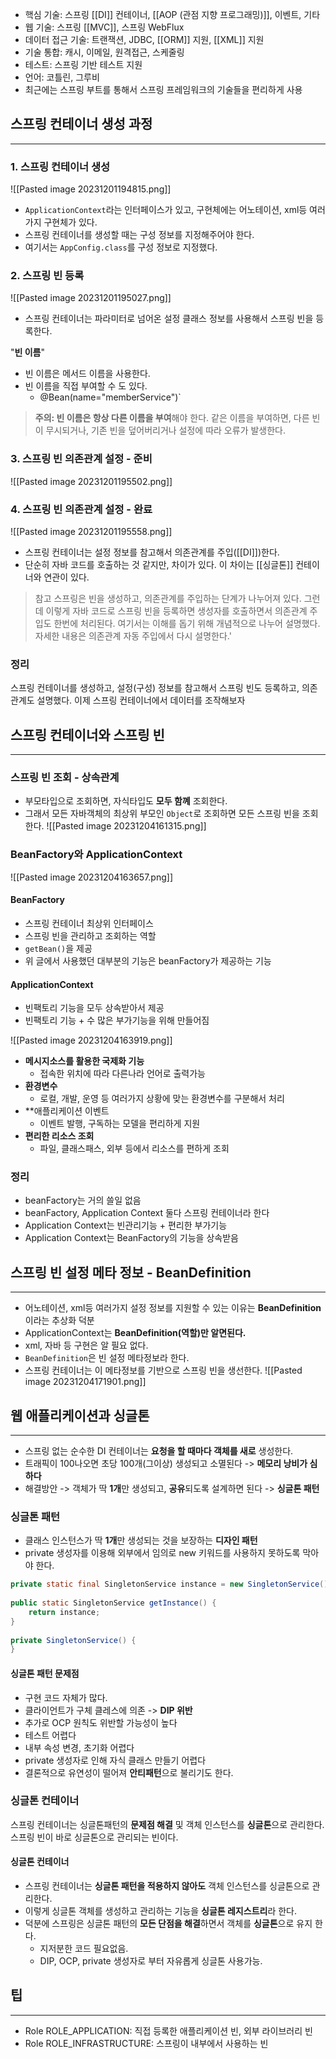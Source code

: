 - 핵심 기술: 스프링 [[DI]] 컨테이너, [[AOP (관점 지향 프로그래밍)]], 이벤트, 기타
- 웹 기술: 스프링 [[MVC]], 스프링 WebFlux
- 데이터 접근 기술: 트랜잭션, JDBC, [[ORM]] 지원, [[XML]] 지원
- 기술 통합: 캐시, 이메일, 원격접근, 스케줄링
- 테스트: 스프링 기반 테스트 지원
- 언어: 코틀린, 그루비
- 최근에는 스프링 부트를 통해서 스프링 프레임워크의 기술들을 편리하게 사용

## 스프링 컨테이너 생성 과정
---
### 1. 스프링 컨테이너 생성
![[Pasted image 20231201194815.png]]
- `ApplicationContext`라는 인터페이스가 있고, 구현체에는 어노테이션, xml등 여러가지 구현체가 있다.
- 스프링 컨테이너를 생성할 때는 구성 정보를 지정해주어야 한다.
- 여기서는 `AppConfig.class`를 구성 정보로 지정했다.

### 2. 스프링 빈 등록
![[Pasted image 20231201195027.png]]

- 스프링 컨테이너는 파라미터로 넘어온 설정 클래스 정보를 사용해서 스프링 빈을 등록한다.

"**빈 이름**"
- 빈 이름은 메서드 이름을 사용한다.
- 빈 이름을 직접 부여할 수 도 있다.
	- @Bean(name="memberService")`

> **주의: 빈 이름은 항상 다른 이름을 부여**해야 한다. 같은 이름을 부여하면, 다른 빈이 무시되거나, 기존 빈을 덮어버리거나 설정에 따라 오류가 발생한다.

### 3. 스프링 빈 의존관계 설정 - 준비
![[Pasted image 20231201195502.png]]

### 4. 스프링 빈 의존관계 설정 - 완료
![[Pasted image 20231201195558.png]]
- 스프링 컨테이너는 설정 정보를 참고해서 의존관계를 주입([[DI]])한다.
- 단순히 자바 코드를 호출하는 것 같지만, 차이가 있다. 이 차이는 [[싱글톤]] 컨테이너와 연관이 있다.

> 참고
> 스프링은 빈을 생성하고, 의존관계를 주입하는 단계가 나누어져 있다. 그런데 이렇게 자바 코드로 스프링 빈을 등록하면 생성자를 호출하면서 의존관계 주입도 한번에 처리된다. 여기서는 이해를 돕기 위해 개념적으로 나누어 설명했다. 자세한 내용은 의존관계 자동 주입에서 다시 설명한다.'

### 정리
스프링 컨테이너를 생성하고, 설정(구성) 정보를 참고해서 스프링 빈도 등록하고, 의존관계도 설명했다. 이제 스프링 컨테이너에서 데이터를 조작해보자


## 스프링 컨테이너와 스프링 빈
---
### 스프링 빈 조회 - 상속관계
- 부모타입으로 조회하면, 자식타입도 **모두 함꼐** 조회한다.
- 그래서 모든 자바객체의 최상위 부모인 `Object`로 조회하면 모든 스프링 빈을 조회한다.
![[Pasted image 20231204161315.png]]

### BeanFactory와 ApplicationContext

![[Pasted image 20231204163657.png]]
#### BeanFactory
- 스프링 컨테이너 최상위 인터페이스
- 스프링 빈을 관리하고 조회하는 역할
- `getBean()`을 제공
- 위 글에서 사용했던 대부분의 기능은 beanFactory가 제공하는 기능
#### ApplicationContext
- 빈팩토리 기능을 모두 상속받아서 제공
- 빈팩토리 기능 + 수 많은 부가기능을 위해 만들어짐

![[Pasted image 20231204163919.png]]
- **메시지소스를 활용한 국제화 기능**
	- 접속한 위치에 따라 다른나라 언어로 출력가능
- **환경변수**
	- 로컬, 개발, 운영 등 여러가지 상황에 맞는 환경변수를 구분해서 처리
- **애플리케이션 이벤트
	- 이벤트 발행, 구독하는 모델을 편리하게 지원
- **편리한 리소스 조회**
	- 파일, 클래스패스, 외부 등에서 리소스를 편하게 조회

### 정리
- beanFactory는 거의 쓸일 없음
- beanFactory, Application Context 둘다 스프링 컨테이너라 한다
- Application Context는 빈관리기능 + 편리한 부가기능
- Application Context는 BeanFactory의 기능을 상속받음


## 스프링 빈 설정 메타 정보 - BeanDefinition
---
- 어노테이션, xml등 여러가지 설정 정보를 지원할 수 있는 이유는 **BeanDefinition**이라는 추상화 덕분
- ApplicationContext는 **BeanDefinition(역할)만 알면된다.** 
- xml, 자바 등 구현은 알 필요 없다.
- `BeanDefinition`은 빈 설정 메타정보라 한다.
- 스프링 컨테이너는 이 메타정보를 기반으로 스프링 빈을 생선한다.
![[Pasted image 20231204171901.png]]


## 웹 애플리케이션과 싱글톤
---
- 스프링 없는 순수한 DI 컨테이너는 **요청을 할 때마다 객체를 새로** 생성한다.
- 트래픽이 100나오면 초당 100개(그이상) 생성되고 소멸된다 -> **메모리 낭비가 심하다**
- 해결방안 -> 객체가 딱 **1개**만 생성되고, **공유**되도록 설계하면 된다 -> **싱글톤 패턴**

### 싱글톤 패턴

- 클래스 인스턴스가 딱 **1개**만 생성되는 것을 보장하는 **디자인 패턴**
- private 생성자를 이용해 외부에서 임의로 new 키워드를 사용하지 못하도록 막아야 한다.
```java
private static final SingletonService instance = new SingletonService();  
  
public static SingletonService getInstance() {  
    return instance;  
}  
  
private SingletonService() {  
}
```

#### 싱글톤 패턴 문제점
- 구현 코드 자체가 많다.
- 클라이언트가 구체 클레스에 의존 -> **DIP 위반**
- 추가로 OCP 원칙도 위반할 가능성이 높다
- 테스트 어렵다
- 내부 속성 변경, 초기화 어렵다
- private 생성자로 인해 자식 클래스 만들기 어렵다
- 결론적으로 유연성이 떨어져 **안티패턴**으로 불리기도 한다.

### 싱글톤 컨테이너

스프링 컨테이너는 싱글톤패턴의 **문제점 해결** 및 객체 인스턴스를 **싱글톤**으로 관리한다. 스프링 빈이 바로 싱글톤으로 관리되는 빈이다.

#### 싱글톤 컨테이너
- 스프링 컨테이너는 **싱글톤 패턴을 적용하지 않아도** 객체 인스턴스를 싱글톤으로 관리한다.
- 이렇게 싱글톤 객체를 생성하고 관리하는 기능을 **싱글톤 레지스트리**라 한다.
- 덕분에 스프링은 싱글톤 패턴의 **모든 단점을 해결**하면서 객체를 **싱글톤**으로 유지 한다.
	- 지저분한 코드 필요없음.
	- DIP, OCP, private 생성자로 부터 자유롭게 싱글톤 사용가능.



## 팁
---
- Role ROLE_APPLICATION: 직접 등록한 애플리케이션 빈, 외부 라이브러리 빈  
- Role ROLE_INFRASTRUCTURE: 스프링이 내부에서 사용하는 빈